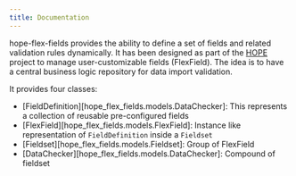 ```yaml
---
title: Documentation
---
```


hope-flex-fields provides the ability to define a set of fields and related validation rules dynamically. It has been designed as part of the [HOPE](https://github.com/unicef/hct-mis) project to manage user-customizable fields (FlexField). The idea is to have a central business logic repository for data import validation.


It provides four classes:

- [FieldDefinition][hope_flex_fields.models.DataChecker]: This represents a collection of reusable pre-configured fields
- [FlexField][hope_flex_fields.models.FlexField]: Instance like representation of `FieldDefinition` inside a `Fieldset`
- [Fieldset][hope_flex_fields.models.Fieldset]: Group of FlexField
- [DataChecker][hope_flex_fields.models.DataChecker]: Compound of fieldset

